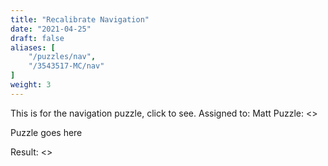 ```yaml
---
title: "Recalibrate Navigation"
date: "2021-04-25"
draft: false
aliases: [
    "/puzzles/nav",
    "/3543517-MC/nav"
]
weight: 3
---
```


This is for the navigation puzzle, click to see.
Assigned to: Matt
Puzzle: <>

<!--more-->
<!-- the above comment is to provide a blurb of the puzzle, do not remove -->


Puzzle goes here

Result: <>